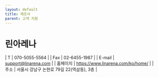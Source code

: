 ```yaml
---
layout: default
title: 제조사
parent: 고객 지원
---
```


# 린아레나
<div class="code-example" markdown="1">

| T | 070-5055-5564  |
| Fax   | 02-6455-1987  |
| E-mail | support@linarena.com |
| 홈페이지 | https://www.linarena.com/ko/home/ |
| 주소 | 서울시 강남구 논현로 79길 22(역삼동), 3층 |